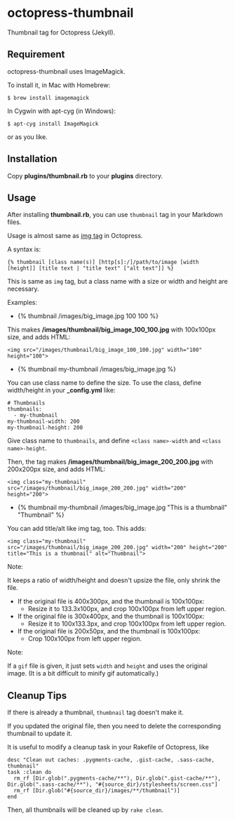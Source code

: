 # octopress-thumbnail
Thumbnail tag for Octopress (Jekyll).

## Requirement

octopress-thumbnail uses ImageMagick.

To install it, in Mac with Homebrew:

    $ brew install imagemagick

In Cygwin with apt-cyg (in Windows):

    $ apt-cyg install ImageMagick

or as you like.

## Installation

Copy **plugins/thumbnail.rb** to your **plugins** directory.

## Usage

After installing **thumbnail.rb**, you can use `thumbnail` tag in your Markdown files.

Usage is almost same as [img tag](https://github.com/imathis/octopress/blob/master/plugins/image_tag.rb)
in Octopress.

A syntax is:

    {% thumbnail [class name(s)] [http[s]:/]/path/to/image [width [height]] [title text | "title text" ["alt text"]] %}

This is same as `img` tag, but
a class name with a size or width and height are necessary.

Examples:

* {% thumbnail /images/big_image.jpg 100 100 %}

This makes **/images/thumbnail/big_image_100_100.jpg** with 100x100px size,
and adds HTML:

    <img src="/images/thumbnail/big_image_100_100.jpg" width="100" height="100">

* {% thumbnail my-thumbnail /images/big_image.jpg %}

You can use class name to define the size.
To use the class, define width/height in your **_config.yml** like:

    # Thumbnails
    thumbnails:
      - my-thumbnail
    my-thumbnail-width: 200
    my-thumbnail-height: 200

Give class name to `thumbnails`, and define `<class name>-width` and `<class name>-height`.

Then, the tag makes **/images/thumbnail/big_image_200_200.jpg** with 200x200px size,
and adds HTML:

    <img class="my-thumbnail" src="/images/thumbnail/big_image_200_200.jpg" width="200" height="200">

* {% thumbnail my-thumbnail /images/big_image.jpg "This is a thumbnail"  "Thumbnail" %}

You can add title/alt like img tag, too.
This adds:

    <img class="my-thumbnail" src="/images/thumbnail/big_image_200_200.jpg" width="200" height="200" title="This is a thumbnail" alt="Thumbnail">

Note:

It keeps a ratio of width/height
and doesn't upsize the file, only shrink the file.

* If the original file is 400x300px, and the thumbnail is 100x100px:
  * Resize it to 133.3x100px, and crop 100x100px from left upper region.
* If the original file is 300x400px, and the thumbnail is 100x100px:
  * Resize it to 100x133.3px, and crop 100x100px from left upper region.
* If the original file is 200x50px, and the thumbnail is 100x100px:
  * Crop 100x100px from left upper region.

Note:

If a `gif` file is given, it just sets `width` and `height` and uses the original image.
(It is a bit difficult to minify gif automatically.)

## Cleanup Tips

If there is already a thumbnail, `thumbnail` tag doesn't make it.

If you updated the original file, then you need to delete the corresponding thumbnail to update it.

It is useful to modify a cleanup task in your Rakefile of Octopress, like

    desc "Clean out caches: .pygments-cache, .gist-cache, .sass-cache, thumbnail"
    task :clean do
      rm_rf [Dir.glob(".pygments-cache/**"), Dir.glob(".gist-cache/**"), Dir.glob(".sass-cache/**"), "#{source_dir}/stylesheets/screen.css"]
      rm_rf [Dir.glob("#{source_dir}/images/**/thumbnail")]
    end

Then, all thumbnails will be cleaned up by `rake clean`.
